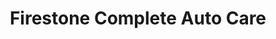 ---
title: "Firestone Complete Auto Care"
url: /miami/firestone-complete-auto-care/
shop: Autowerkstatt
---